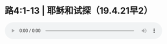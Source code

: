 # 路4:1-13 | 耶稣和试探（19.4.21早2）

<audio style="width: 100%;" preload="false" controls controlslist="nodownload"><source src="//cdn.simai.ml/audio/mp3/old/27498.mp3" type="audio/mpeg">Your browser does not support the audio element.</audio>


